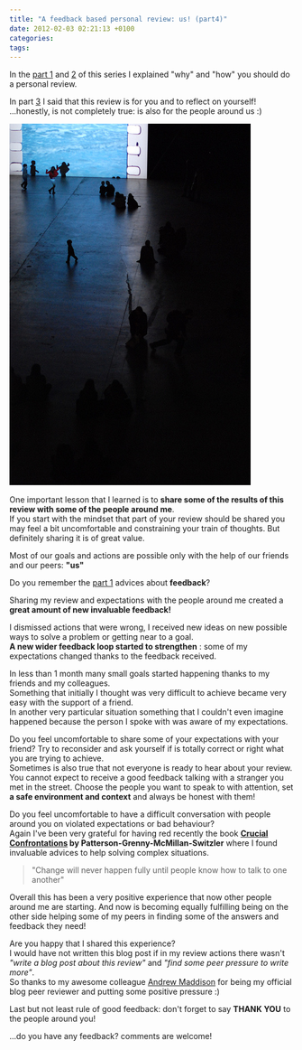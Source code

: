 ```yaml
---
title: "A feedback based personal review: us! (part4)"
date: 2012-02-03 02:21:13 +0100
categories:
tags:
---
```


In the [part 1](/2012/01/30/a-feedback-based-review-why-part1/) and [2](/2012/01/31/a-feedback-based-review-how-part2/) of this series I explained "why" and "how" you should do a personal review.

In part [3](/2012/02/02/a-feedback-based-personal-review-you-part3/) I said that this review is for you and to reflect on yourself!  
 ...honestly, is not completely true: is also for the people around us :)  

 [![Choices, present - Ilias Bartolini](/assets/images/posts_2012_choices_present.jpg)](http://www.flickr.com/photos/iliasbartolini/6292626772/lightbox/)

One important lesson that I learned is to **share some of the results of this review with some of the people around me**.  
If you start with the mindset that part of your review should be shared you may feel a bit uncomfortable and constraining your train of thoughts. But definitely sharing it is of great value.

Most of our goals and actions are possible only with the help of our friends and our peers: **"us"**

Do you remember the [part 1](/2012/01/30/a-feedback-based-review-why-part1/) advices about **feedback**?

Sharing my review and expectations with the people around me created a **great amount of new invaluable feedback!**


I dismissed actions that were wrong, I received new ideas on new possible ways to solve a problem or getting near to a goal.  
 **A new wider feedback loop started to strengthen** : some of my expectations changed thanks to the feedback received.

In less than 1 month many small goals started happening thanks to my friends and my colleagues.  
Something that initially I thought was very difficult to achieve became very easy with the support of a friend.  
In another very particular situation something that I couldn't even imagine happened because the person I spoke with was aware of my expectations.

Do you feel uncomfortable to share some of your expectations with your friend? Try to reconsider and ask yourself if is totally correct or right what you are trying to achieve.  
Sometimes is also true that not everyone is ready to hear about your review. You cannot expect to receive a good feedback talking with a stranger you met in the street. Choose the people you want to speak to with attention, set **a safe environment and context** and always be honest with them!

Do you feel uncomfortable to have a difficult conversation with people around you on violated expectations or bad behaviour?  
Again I've been very grateful for having red recently the book **[Crucial Confrontations](http://www.anobii.com/books/Crucial_Confrontations/9780071446525/00da4fc97023f5ac40/) by Patterson-Grenny-McMillan-Switzler** where I found invaluable advices to help solving complex situations.

> "Change will never happen fully until people know how to talk to one another"

Overall this has been a very positive experience that now other people around me are starting. And now is becoming equally fulfilling being on the other side helping some of my peers in finding some of the answers and feedback they need!

Are you happy that I shared this experience?  
I would have not written this blog post if in my review actions there wasn't _"write a blog post about this review"_ and _"find some peer pressure to write more"_.  
So thanks to my awesome colleague [Andrew Maddison](http://www.flowerchild.org.uk/) for being my official blog peer reviewer and putting some positive pressure :)

Last but not least rule of good feedback: don't forget to say **THANK YOU** to the people around you!

...do you have any feedback? comments are welcome!
